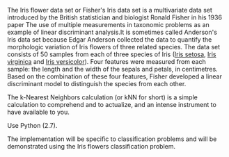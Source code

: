<!DOCTYPE html>
<html>
  <head>
    <meta charset="utf-8">
    <title>Iris</title>
  </head>
  <body>
    <p>
    The Iris flower data set or Fisher's Iris data set is a multivariate data set introduced by the British statistician and biologist Ronald Fisher in his 1936 paper The use of multiple measurements in taxonomic problems as an example of linear discriminant analysis.It is sometimes called Anderson's Iris data set because Edgar Anderson collected the data to quantify the morphologic variation of Iris flowers of three related species.
The data set consists of 50 samples from each of three species of Iris (<a href="https://en.wikipedia.org/wiki/File:Kosaciec_szczecinkowaty_Iris_setosa.jpg">Iris setosa</a>, <a href="https://en.wikipedia.org/wiki/File:Iris_virginica.jpg">Iris virginica</a> and <a href="https://en.wikipedia.org/wiki/File:Iris_versicolor_3.jpg">Iris versicolor</a>). Four features were measured from each sample: the length and the width of the sepals and petals, in centimetres. Based on the combination of these four features, Fisher developed a linear discriminant model to distinguish the species from each other.</p>
<p>
  The k-Nearest Neighbors calculation (or kNN for short) is a simple calculation to comprehend and to actualize, and an intense instrument to have available to you.

 Use Python (2.7).

The implementation will be specific to classification problems and will be demonstrated using the Iris flowers classification problem.
</p>
  </body>
</html>

